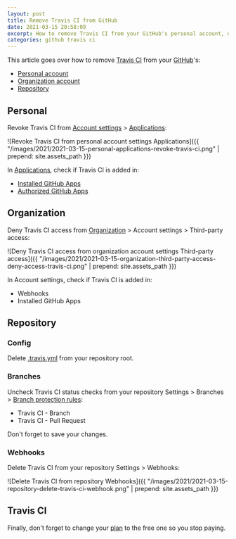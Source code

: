 ```yaml
---
layout: post
title: Remove Travis CI from GitHub
date: 2021-03-15 20:58:09
excerpt: How to remove Travis CI from your GitHub's personal account, organization account, and repositories.
categories: github travis ci
---
```


This article goes over how to remove [Travis CI](https://b.remarkabl.org/travis-ci) from your [GitHub](https://b.remarkabl.org/github-site)'s:

- [Personal account](#personal)
- [Organization account](#organization)
- [Repository](#repository)

## Personal

Revoke Travis CI from [Account settings](https://github.com/settings) > [Applications](https://github.com/settings/applications):

![Revoke Travis CI from personal account settings Applications]({{ "/images/2021/2021-03-15-personal-applications-revoke-travis-ci.png" | prepend: site.assets_path }})

In [Applications](https://github.com/settings/applications), check if Travis CI is added in:

- [Installed GitHub Apps](https://github.com/settings/installations)
- [Authorized GitHub Apps](https://github.com/settings/apps/authorizations)

## Organization

Deny Travis CI access from [Organization](https://github.com/settings/organizations) > Account settings > Third-party access:

![Deny Travis CI access from organization account settings Third-party access]({{ "/images/2021/2021-03-15-organization-third-party-access-deny-access-travis-ci.png" | prepend: site.assets_path }})

In Account settings, check if Travis CI is added in:

- Webhooks
- Installed GitHub Apps

## Repository

### Config

Delete [.travis.yml](https://docs.travis-ci.com/user/customizing-the-build) from your repository root.

### Branches

Uncheck Travis CI status checks from your repository Settings > Branches > [Branch protection rules](https://docs.github.com/en/github/administering-a-repository/managing-a-branch-protection-rule):

- Travis CI - Branch
- Travis CI - Pull Request

Don't forget to save your changes.

### Webhooks

Delete Travis CI from your repository Settings > Webhooks:

![Delete Travis CI from repository Webhooks]({{ "/images/2021/2021-03-15-repository-delete-travis-ci-webhook.png" | prepend: site.assets_path }})

## Travis CI

Finally, don't forget to change your [plan](https://travis-ci.com/account/plan) to the free one so you stop paying.
